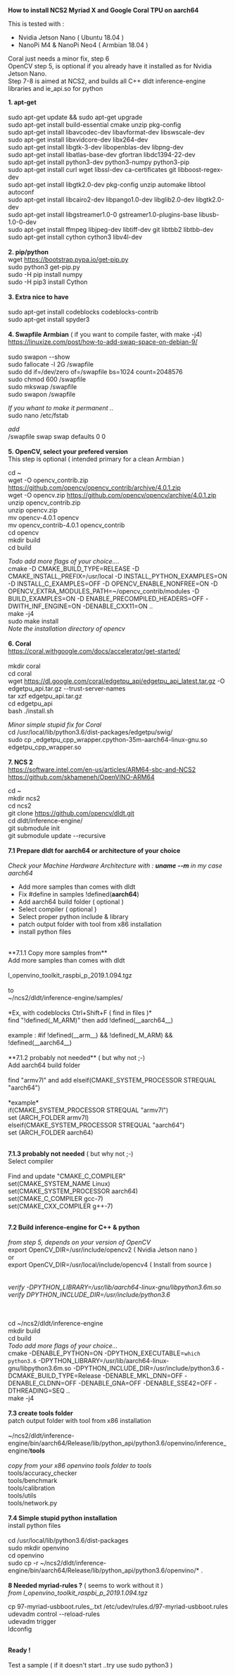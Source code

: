 **How to install NCS2 Myriad X and Google Coral TPU on aarch64**

This is tested with :

 - Nvidia Jetson Nano ( Ubuntu 18.04 )
 - NanoPi M4 & NanoPi Neo4 ( Armbian 18.04 )
 
 Coral just needs a minor fix, step 6<br />
 OpenCV step 5, is optional if you already have it installed as for Nvidia Jetson Nano.<br />
 Step 7-8 is aimed at NCS2, and builds all C++ dldt inference-engine libraries and ie_api.so for python<br />

 **1. apt-get**<br/>
 <br/>
sudo apt-get update && sudo apt-get upgrade<br />
sudo apt-get install build-essential cmake unzip pkg-config<br/>
sudo apt-get install libavcodec-dev libavformat-dev libswscale-dev<br/>
sudo apt-get install libxvidcore-dev libx264-dev  <br/>
sudo apt-get install libgtk-3-dev libopenblas-dev libpng-dev<br/>
sudo apt-get install libatlas-base-dev gfortran libdc1394-22-dev<br/>
sudo apt-get install python3-dev python3-numpy python3-pip<br/>
sudo apt-get install curl wget libssl-dev ca-certificates git libboost-regex-dev<br/>
sudo apt-get install libgtk2.0-dev pkg-config unzip automake libtool autoconf<br/>
sudo apt-get install libcairo2-dev libpango1.0-dev libglib2.0-dev libgtk2.0-dev<br/>
sudo apt-get install libgstreamer1.0-0 gstreamer1.0-plugins-base libusb-1.0-0-dev<br/>
sudo apt-get install ffmpeg libjpeg-dev libtiff-dev  git  libtbb2 libtbb-dev<br/>
sudo apt-get install cython cython3 libv4l-dev<br/>
<br/>
**2. pip/python**<br/>
wget https://bootstrap.pypa.io/get-pip.py<br/>
sudo python3 get-pip.py<br/>
sudo -H  pip  install numpy<br/>
sudo -H  pip3 install Cython<br/>
<br/>
**3. Extra nice to have**<br/>
<br/>
sudo apt-get install codeblocks codeblocks-contrib<br/>
sudo apt-get install spyder3<br/>
<br/>
**4. Swapfile Armbian** ( if you want to compile faster, with make -j4)<br/>
 https://linuxize.com/post/how-to-add-swap-space-on-debian-9/<br/>
 <br/>
sudo swapon --show<br/>
sudo fallocate -l 2G /swapfile<br/>
sudo dd if=/dev/zero of=/swapfile bs=1024 count=2048576<br/>
sudo chmod 600 /swapfile<br/>
sudo mkswap /swapfile<br/>
sudo swapon /swapfile<br/>

 *If you whant to make it permanent ..*<br/>
sudo nano /etc/fstab<br/>

 *add*<br/>
/swapfile swap swap defaults 0 0<br/>
<br/>
**5. OpenCV, select your prefered version**<br/>
This step is optional ( intended primary for a clean Armbian )<br/>

cd ~<br/>
wget -O opencv_contrib.zip<br/>
https://github.com/opencv/opencv_contrib/archive/4.0.1.zip<br/>
wget -O opencv.zip https://github.com/opencv/opencv/archive/4.0.1.zip<br/>
unzip opencv_contrib.zip<br/>
unzip opencv.zip<br/>
mv opencv-4.0.1 opencv<br/>
mv opencv_contrib-4.0.1 opencv_contrib<br/>
cd opencv<br/>
mkdir build<br/>
cd build<br/>

*Todo add more flags of your choice....*<br/>
cmake -D CMAKE_BUILD_TYPE=RELEASE -D CMAKE_INSTALL_PREFIX=/usr/local -D INSTALL_PYTHON_EXAMPLES=ON -D INSTALL_C_EXAMPLES=OFF -D OPENCV_ENABLE_NONFREE=ON -D OPENCV_EXTRA_MODULES_PATH=~/opencv_contrib/modules -D BUILD_EXAMPLES=ON -D ENABLE_PRECOMPILED_HEADERS=OFF -DWITH_INF_ENGINE=ON -DENABLE_CXX11=ON  ..<br/>
make -j4<br/>
sudo make install<br/>
 *Note the installation directory of opencv*<br/>
<br/>
**6. Coral**<br/>
 https://coral.withgoogle.com/docs/accelerator/get-started/<br/>
<br/>
mkdir coral<br/>
cd coral<br/>
wget https://dl.google.com/coral/edgetpu_api/edgetpu_api_latest.tar.gz -O<br/>
edgetpu_api.tar.gz --trust-server-names<br/>
tar xzf edgetpu_api.tar.gz<br/>
cd edgetpu_api<br/>
bash ./install.sh<br/>

*Minor simple stupid fix for Coral*<br/>
cd /usr/local/lib/python3.6/dist-packages/edgetpu/swig/<br/>
sudo cp _edgetpu_cpp_wrapper.cpython-35m-aarch64-linux-gnu.so edgetpu_cpp_wrapper.so<br/>
<br/>
**7. NCS 2**<br/>
https://software.intel.com/en-us/articles/ARM64-sbc-and-NCS2<br/>
https://github.com/skhameneh/OpenVINO-ARM64<br/>

cd ~<br/>
mkdir ncs2<br/>
cd ncs2<br/>
git clone https://github.com/opencv/dldt.git<br/>
cd dldt/inference-engine/<br/>
git submodule init<br/>
git submodule update --recursive<br/>
<br/>
**7.1 Prepare dldt for aarch64 or architecture of your choice**<br/>
<br/>
 *Check your Machine Hardware Architecture with : **uname --m**  in my case aarch64*  <br/>
 - Add more samples than comes with dldt
 - Fix #define in samples !defined(__aarch64__)
 - Add aarch64 build folder ( optional )
 - Select compiler ( optional )
 - Select proper python include & library
 - patch output folder with tool from x86 installation
 - install python files
 
<br/>
**7.1.1 Copy more samples from**<br/>
Add more samples than comes with dldt<br/>
<br/>
l_openvino_toolkit_raspbi_p_2019.1.094.tgz<br/>
<br/>
to<br/>
~/ncs2/dldt/inference-engine/samples/<br/>
<br/>
*Ex, with codeblocks Ctrl+Shift+F  ( find in files )*<br/>
find  "!defined(_M_ARM)" then add  !defined(__aarch64__)<br/>
<br/>
example : #if !defined(__arm__) && !defined(_M_ARM) && !defined(__aarch64__)<br/>
<br/>
**7.1.2 probably not needed** ( but why not ;-)<br/>
Add aarch64 build folder<br/>
<br/>
find "armv7l" and add elseif(CMAKE_SYSTEM_PROCESSOR STREQUAL "aarch64")<br/>
<br/>
*example*<br/>
if(CMAKE_SYSTEM_PROCESSOR STREQUAL "armv7l")<br/>
    set (ARCH_FOLDER armv7l)<br/>
elseif(CMAKE_SYSTEM_PROCESSOR STREQUAL "aarch64")<br/>
    set (ARCH_FOLDER aarch64)<br/>
<br/>

**7.1.3 probably not needed** ( but why not ;-)<br/>
Select compiler<br/>
<br/>
Find and update "CMAKE_C_COMPILER"<br/>
set(CMAKE_SYSTEM_NAME Linux)<br/>
set(CMAKE_SYSTEM_PROCESSOR aarch64)<br/>
set(CMAKE_C_COMPILER gcc-7)<br/>
set(CMAKE_CXX_COMPILER g++-7)<br/>
<br/>

**7.2 Build inference-engine for C++ & python**<br/>
<br/>
*from step 5, depends on your version of OpenCV*<br/>
export OpenCV_DIR=/usr/include/opencv2  ( Nvidia Jetson nano ) <br/>
or<br/>
export OpenCV_DIR=/usr/local/include/opencv4 ( Install from source )<br/>
 <br/>
<br/>
*verify -DPYTHON_LIBRARY=/usr/lib/aarch64-linux-gnu/libpython3.6m.so*<br/>
 *verify DPYTHON_INCLUDE_DIR=/usr/include/python3.6*<br/>   
<br/>

cd ~/ncs2/dldt/inference-engine<br/>
mkdir build<br/>
cd build<br/>
*Todo add more flags of your choice...*<br/>
cmake -DENABLE_PYTHON=ON -DPYTHON_EXECUTABLE=`which python3.6` -DPYTHON_LIBRARY=/usr/lib/aarch64-linux-gnu/libpython3.6m.so -DPYTHON_INCLUDE_DIR=/usr/include/python3.6 -DCMAKE_BUILD_TYPE=Release -DENABLE_MKL_DNN=OFF -DENABLE_CLDNN=OFF -DENABLE_GNA=OFF -DENABLE_SSE42=OFF -DTHREADING=SEQ ..<br/>
make -j4<br/>
<br/>
**7.3 create tools folder**<br/>
patch output folder with tool from x86 installation<br/>
<br/>
~/ncs2/dldt/inference-engine/bin/aarch64/Release/lib/python_api/python3.6/openvino/inference_engine/**tools**<br/>
<br/>
*copy from your x86 openvino tools folder to tools*  <br/>
tools/accuracy_checker<br/>
tools/benchmark<br/>
tools/calibration<br/>
tools/utils<br/>
tools/network.py<br/>
<br/>
**7.4 Simple stupid python installation**<br/>
install python files<br/>
<br/>
cd /usr/local/lib/python3.6/dist-packages<br/>
sudo mkdir  openvino<br/>
cd openvino<br/>
sudo cp -r ~/ncs2/dldt/inference-engine/bin/aarch64/Release/lib/python_api/python3.6/openvino/* .<br/>
<br/>
 **8 Needed myriad-rules ?** ( seems to work without it )<br/>
*from l_openvino_toolkit_raspbi_p_2019.1.094.tgz*<br/>

cp 97-myriad-usbboot.rules_.txt /etc/udev/rules.d/97-myriad-usbboot.rules<br/>
udevadm control --reload-rules<br/>
udevadm trigger<br/>
ldconfig<br/>
<br/>

**Ready !**<br/>
<br/>
Test a sample  ( if it doesn't start ..try use sudo python3  )<br/>


